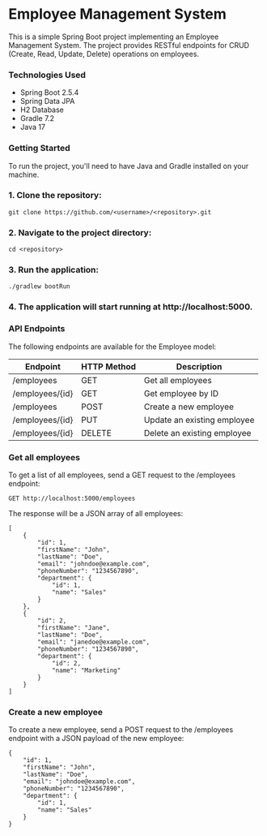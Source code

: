 # Employee Management System
This is a simple Spring Boot project implementing an Employee Management System. The project provides RESTful endpoints for CRUD (Create, Read, Update, Delete) operations on employees.

### Technologies Used
- Spring Boot 2.5.4
- Spring Data JPA
- H2 Database
- Gradle 7.2
- Java 17

### Getting Started
To run the project, you'll need to have Java and Gradle installed on your machine.

### 1. Clone the repository:
```
git clone https://github.com/<username>/<repository>.git

```
### 2. Navigate to the project directory:
```
cd <repository>
```
### 3. Run the application:
```
./gradlew bootRun
```

### 4. The application will start running at http://localhost:5000.

### API Endpoints
The following endpoints are available for the Employee model:

| Endpoint | HTTP Method | Description           |
| ------------- |-------------|-----------------------|
| /employees  | GET         | Get all employees     |
| /employees/{id}  | GET         | Get employee by ID    |
| /employees  | POST        | Create a new employee |
| /employees/{id}  | PUT         | Update an existing employee   |
| /employees/{id}  | DELETE         | Delete an existing employee   |

### Get all employees
To get a list of all employees, send a GET request to the /employees endpoint:

```
GET http://localhost:5000/employees
```

The response will be a JSON array of all employees:
```
[
    {
        "id": 1,
        "firstName": "John",
        "lastName": "Doe",
        "email": "johndoe@example.com",
        "phoneNumber": "1234567890",
        "department": {
            "id": 1,
            "name": "Sales"
        }
    },
    {
        "id": 2,
        "firstName": "Jane",
        "lastName": "Doe",
        "email": "janedoe@example.com",
        "phoneNumber": "1234567890",
        "department": {
            "id": 2,
            "name": "Marketing"
        }
    }
]

```

### Create a new employee
To create a new employee, send a POST request to the /employees endpoint with a JSON payload of the new employee:
```
{
    "id": 1,
    "firstName": "John",
    "lastName": "Doe",
    "email": "johndoe@example.com",
    "phoneNumber": "1234567890",
    "department": {
        "id": 1,
        "name": "Sales"
    }
}

```